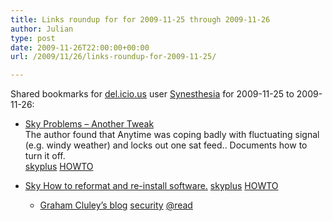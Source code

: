 ```yaml
---
title: Links roundup for for 2009-11-25 through 2009-11-26
author: Julian
type: post
date: 2009-11-26T22:00:00+00:00
url: /2009/11/26/links-roundup-for-2009-11-25/

---
```

Shared bookmarks for [del.icio.us][1] user [Synesthesia][2] for 2009-11-25 to 2009-11-26:

  * [Sky Problems &#8211; Another Tweak][3]  
    The author found that Anytime was coping badly with fluctuating signal (e.g. windy weather) and locks out one sat feed.. Documents how to turn it off.  
    [skyplus][4] [HOWTO][5] 
  * [Sky How to reformat and re-install software.][6] 
    [skyplus][4] [HOWTO][5] </li> 
    
      * [Graham Cluley&#8217;s blog][7] 
        [security][8] [@read][9] </li> </ul>

 [1]: https://del.icio.us/
 [2]: https://del.icio.us/synesthesia
 [3]: https://www.satellites.co.uk/satellite/sky-digital-bskyb-uk-platform-astra-28-2e-astra-2d-fringe-reception-tech/93958-no-satellite-signal-being-received.html#post827282
 [4]: https://delicious.com/synesthesia/skyplus
 [5]: https://delicious.com/synesthesia/HOWTO
 [6]: https://nice-design.co.uk/blog/sky-plus-system-fault-how-to-fix-faulty-sky-without-a65-callout-fee
 [7]: https://www.sophos.com/blogs/gc/
 [8]: https://delicious.com/synesthesia/security
 [9]: https://delicious.com/synesthesia/%40read